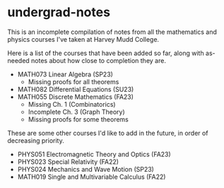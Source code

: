 # undergrad-notes

This is an incomplete compilation of notes from all the mathematics and physics courses I've taken at Harvey Mudd College.

Here is a list of the courses that have been added so far, along with as-needed notes about how close to completion they are.
* MATH073 Linear Algebra (SP23)
  * Missing proofs for all theorems
* MATH082 Differential Equations (SU23)
* MATH055 Discrete Mathematics (FA23)
  * Missing Ch. 1 (Combinatorics)
  * Incomplete Ch. 3 (Graph Theory)
  * Missing proofs for some theorems

These are some other courses I'd like to add in the future, in order of decreasing priority.
* PHYS051 Electromagnetic Theory and Optics (FA23)
* PHYS023 Special Relativity (FA22)
* PHYS024 Mechanics and Wave Motion (SP23)
* MATH019 Single and Multivariable Calculus (FA22)
